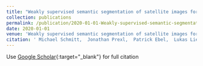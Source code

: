 ```yaml
---
title: "Weakly supervised semantic segmentation of satellite images for land cover mapping -? challenges and opportunities"
collection: publications
permalink: /publication/2020-01-01-Weakly-supervised-semantic-segmentation-of-satellite-images-for-land-cover-mapping-challenges-and-opportunities
date: 2020-01-01
venue: 'Weakly supervised semantic segmentation of satellite images for land cover mapping -? challenges and opportunities'
citation: ' Michael Schmitt,  Jonathan Prexl,  Patrick Ebel,  Lukas Liebel,  Xiao Zhu, &quot;Weakly supervised semantic segmentation of satellite images for land cover mapping -? challenges and opportunities.&quot; Weakly supervised semantic segmentation of satellite images for land cover mapping -? challenges and opportunities, 2020.'
---
```

Use [Google Scholar](https://scholar.google.com/scholar?q=Weakly+supervised+semantic+segmentation+of+satellite+images+for+land+cover+mapping++?+challenges+and+opportunities){:target="_blank"} for full citation